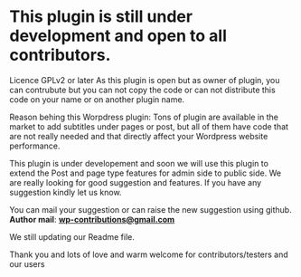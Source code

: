 # This plugin is still under development and open to all contributors.
Licence GPLv2 or later 
As this plugin is open but as owner of plugin, you can contrubute but you can not copy the code or can not distribute this code on your name or on another plugin name.

Reason behing this Worpdress plugin:
Tons of plugin are available in the market to add subtitles under pages or post, but all of them have code that 
are not really needed and that directly affect your Wordpress website performance.

This plugin is under developement and soon we will use this plugin to extend the Post and page type features for admin side to public side.
We are really looking for good suggestion and features.
If you have any suggestion kindly let us know.

You can mail your suggestion or can raise the new suggestion using github.
<br>
<b>Author mail</b>: <b>wp-contributions@gmail.com</b>

We still updating our Readme file.

Thank you and lots of love and warm welcome for contributors/testers and our users
